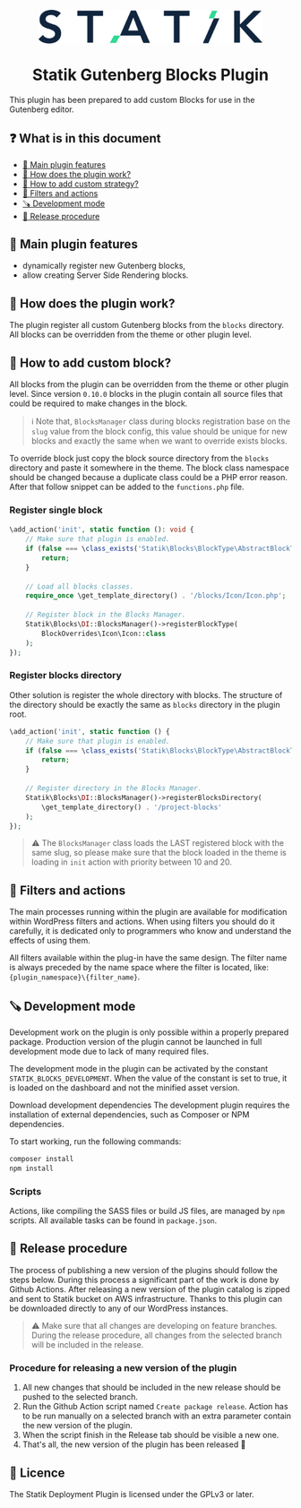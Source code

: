 <p align="center">
  <img width="400" src="assets/images/statik.png?raw=true" align="center" alt="Statik logo">
</p>

<h1 align="center">
  Statik Gutenberg Blocks Plugin
</h1>

This plugin has been prepared to add custom Blocks for use in the Gutenberg editor.

## ❓ What is in this document

- [💼 Main plugin features](#-main-plugin-features)
- [🧐 How does the plugin work?](#-how-does-the-plugin-work)
- [🚧 How to add custom strategy?](#-how-to-add-custom-block)
- [🔌 Filters and actions](#-filters-and-actions)
- [🪚 Development mode](#-development-mode)
- [🎉 Release procedure](#-release-procedure)

## 💼 Main plugin features

* dynamically register new Gutenberg blocks,
* allow creating Server Side Rendering blocks.

## 🧐 How does the plugin work?

The plugin register all custom Gutenberg blocks from the `blocks` directory. All blocks can be overridden from the theme
or other plugin level.

## 🚧 How to add custom block?

All blocks from the plugin can be overridden from the theme or other plugin level. Since version `0.10.0` blocks in the
plugin contain all source files that could be required to make changes in the block.

> :information_source: Note that, `BlocksManager` class during blocks registration base on the `slug` value from the
> block config, this value should be unique for new blocks and exactly the same when we want to override exists blocks.

To override block just copy the block source directory from the `blocks` directory and paste it somewhere in the theme.
The block class namespace should be changed because a duplicate class could be a PHP error reason. After that follow
snippet can be added to the `functions.php` file.

### Register single block

```php
\add_action('init', static function (): void {
    // Make sure that plugin is enabled.
    if (false === \class_exists('Statik\Blocks\BlockType\AbstractBlockType')) {
        return;
    }

    // Load all blocks classes.
    require_once \get_template_directory() . '/blocks/Icon/Icon.php';

    // Register block in the Blocks Manager.
    Statik\Blocks\DI::BlocksManager()->registerBlockType(
        BlockOverrides\Icon\Icon::class
    );
});
```

### Register blocks directory

Other solution is register the whole directory with blocks. The structure of the directory should be exactly the same
as `blocks` directory in the plugin root.

```php
\add_action('init', static function () {
    // Make sure that plugin is enabled.
    if (false === \class_exists('Statik\Blocks\BlockType\AbstractBlockType')) {
        return;
    }

    // Register directory in the Blocks Manager.
    Statik\Blocks\DI::BlocksManager()->registerBlocksDirectory(
        \get_template_directory() . '/project-blocks'
    );
});
```

> :warning: The `BlocksManager` class loads the LAST registered block with the same slug, so please make sure that the
> block loaded in the theme is loading in `init` action with priority between 10 and 20.

## 🔌 Filters and actions

The main processes running within the plugin are available for modification within WordPress filters and actions. When
using filters you should do it carefully, it is dedicated only to programmers who know and understand the effects of
using them.

All filters available within the plug-in have the same design. The filter name is always preceded by the name space
where the filter is located, like: `{plugin_namespace}\{filter_name}`.

## 🪚 Development mode

Development work on the plugin is only possible within a properly prepared package. Production version of the plugin
cannot be launched in full development mode due to lack of many required files.

The development mode in the plugin can be activated by the constant `STATIK_BLOCKS_DEVELOPMENT`. When the value of the
constant is set to true, it is loaded on the dashboard and not the minified asset version.

Download development dependencies The development plugin requires the installation of external dependencies, such as
Composer or NPM dependencies.

To start working, run the following commands:

```bash
composer install
npm install
```

### Scripts

Actions, like compiling the SASS files or build JS files, are managed by `npm` scripts. All available tasks can be found
in `package.json`.

## 🎉 Release procedure

The process of publishing a new version of the plugins should follow the steps below. During this process a significant
part of the work is done by Github Actions. After releasing a new version of the plugin catalog is zipped and sent to
Statik bucket on AWS infrastructure. Thanks to this plugin can be downloaded directly to any of our WordPress instances.

> :warning: Make sure that all changes are developing on feature branches. During the release procedure, all changes
> from the selected branch will be included in the release.

### Procedure for releasing a new version of the plugin

1. All new changes that should be included in the new release should be pushed to the selected branch.
2. Run the Github Action script named `Create package release`. Action has to be run manually on a selected branch with
   an extra parameter contain the new version of the plugin.
3. When the script finish in the Release tab should be visible a new one.
4. That's all, the new version of the plugin has been released 🎉

## 📝 Licence

The Statik Deployment Plugin is licensed under the GPLv3 or later.

